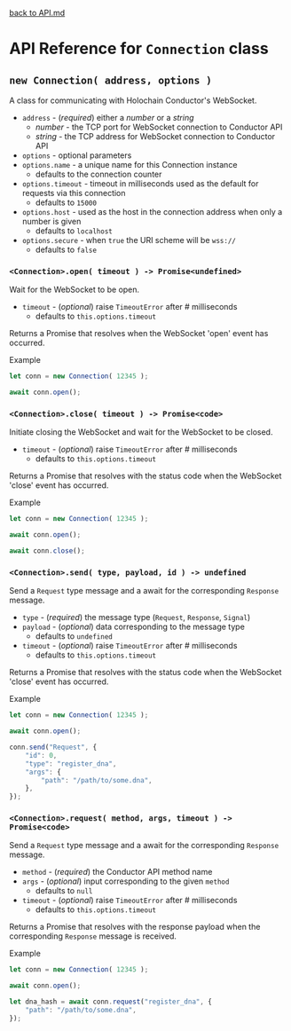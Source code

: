 [back to API.md](./API.md)


# API Reference for `Connection` class

## `new Connection( address, options )`
A class for communicating with Holochain Conductor's WebSocket.

- `address` - (*required*) either a *number* or a *string*
  - *number* - the TCP port for WebSocket connection to Conductor API
  - *string* - the TCP address for WebSocket connection to Conductor API
- `options` - optional parameters
- `options.name` - a unique name for this Connection instance
  - defaults to the connection counter
- `options.timeout` - timeout in milliseconds used as the default for requests via this connection
  - defaults to `15000`
- `options.host` - used as the host in the connection address when only a number is given
  - defaults to `localhost`
- `options.secure` - when `true` the URI scheme will be `wss://`
  - defaults to `false`


### `<Connection>.open( timeout ) -> Promise<undefined>`
Wait for the WebSocket to be open.

- `timeout` - (*optional*) raise `TimeoutError` after # milliseconds
  - defaults to `this.options.timeout`

Returns a Promise that resolves when the WebSocket 'open' event has occurred.

Example
```javascript
let conn = new Connection( 12345 );

await conn.open();
```


### `<Connection>.close( timeout ) -> Promise<code>`
Initiate closing the WebSocket and wait for the WebSocket to be closed.

- `timeout` - (*optional*) raise `TimeoutError` after # milliseconds
  - defaults to `this.options.timeout`

Returns a Promise that resolves with the status code when the WebSocket 'close' event has occurred.

Example
```javascript
let conn = new Connection( 12345 );

await conn.open();

await conn.close();
```


### `<Connection>.send( type, payload, id ) -> undefined`
Send a `Request` type message and a await for the corresponding `Response` message.

- `type` - (*required*) the message type (`Request`, `Response`, `Signal`)
- `payload` - (*optional*) data corresponding to the message type
  - defaults to `undefined`
- `timeout` - (*optional*) raise `TimeoutError` after # milliseconds
  - defaults to `this.options.timeout`

Returns a Promise that resolves with the status code when the WebSocket 'close' event has occurred.

Example
```javascript
let conn = new Connection( 12345 );

await conn.open();

conn.send("Request", {
    "id": 0,
    "type": "register_dna",
    "args": {
        "path": "/path/to/some.dna",
    },
});
```


### `<Connection>.request( method, args, timeout ) -> Promise<code>`
Send a `Request` type message and a await for the corresponding `Response` message.

- `method` - (*required*) the Conductor API method name
- `args` - (*optional*) input corresponding to the given `method`
  - defaults to `null`
- `timeout` - (*optional*) raise `TimeoutError` after # milliseconds
  - defaults to `this.options.timeout`

Returns a Promise that resolves with the response payload when the corresponding `Response` message is received.

Example
```javascript
let conn = new Connection( 12345 );

await conn.open();

let dna_hash = await conn.request("register_dna", {
    "path": "/path/to/some.dna",
});
```
